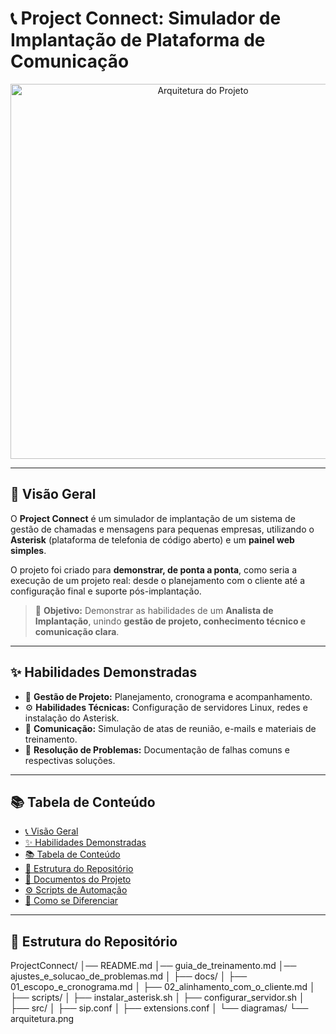 # 📞 Project Connect: Simulador de Implantação de Plataforma de Comunicação

<p align="center">
  <img src="diagramas/arquitetura.png" alt="Arquitetura do Projeto" width="600"/>
</p>

---

## 🔹 Visão Geral
O **Project Connect** é um simulador de implantação de um sistema de gestão de chamadas e mensagens para pequenas empresas, utilizando o **Asterisk** (plataforma de telefonia de código aberto) e um **painel web simples**.  

O projeto foi criado para **demonstrar, de ponta a ponta**, como seria a execução de um projeto real: desde o planejamento com o cliente até a configuração final e suporte pós-implantação.  

> 🎯 **Objetivo:** Demonstrar as habilidades de um **Analista de Implantação**, unindo **gestão de projeto, conhecimento técnico e comunicação clara**.

---

## ✨ Habilidades Demonstradas
- 📌 **Gestão de Projeto:** Planejamento, cronograma e acompanhamento.  
- ⚙️ **Habilidades Técnicas:** Configuração de servidores Linux, redes e instalação do Asterisk.  
- 📝 **Comunicação:** Simulação de atas de reunião, e-mails e materiais de treinamento.  
- 🔧 **Resolução de Problemas:** Documentação de falhas comuns e respectivas soluções.  

---

## 📚 Tabela de Conteúdo
- [📞 Visão Geral](#-visão-geral)  
- [✨ Habilidades Demonstradas](#-habilidades-demonstradas)  
- [📚 Tabela de Conteúdo](#-tabela-de-conteúdo)  
- [📂 Estrutura do Repositório](#-estrutura-do-repositório)  
- [📑 Documentos do Projeto](#-documentos-do-projeto)  
- [⚙️ Scripts de Automação](#️-scripts-de-automação)  
- [🧩 Como se Diferenciar](#-como-se-diferenciar)  

---

## 📂 Estrutura do Repositório
ProjectConnect/
│── README.md
│── guia_de_treinamento.md
│── ajustes_e_solucao_de_problemas.md
│
├── docs/
│   ├── 01_escopo_e_cronograma.md
│   ├── 02_alinhamento_com_o_cliente.md
│
├── scripts/
│   ├── instalar_asterisk.sh
│   ├── configurar_servidor.sh
│
├── src/
│   ├── sip.conf
│   ├── extensions.conf
│
└── diagramas/
    └── arquitetura.png 